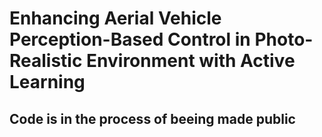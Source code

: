 
# Enhancing Aerial Vehicle Perception-Based Control in Photo-Realistic Environment with Active Learning
## Code is in the process of beeing made public
